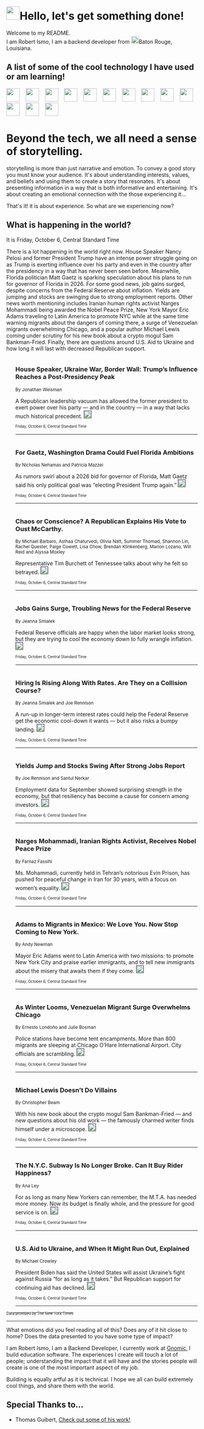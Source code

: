 <h1><img src="https://emojis.slackmojis.com/emojis/images/1643514375/3493/hot-coffee.gif?1643514375" width="35"/>Hello, let's get something done!</h1>

<p>Welcome to my README.<br/>
I am Robert Ismo, I am a backend developer from <img src="https://emojis.slackmojis.com/emojis/images/1638395689/50435/moulin_rouge.png?1638395689" width="20"/>Baton Rouge, Louisiana.</p>
<h2>A list of some of the cool technology I have used or am learning!</h2>
<p>
<img src="https://emojis.slackmojis.com/emojis/images/1643516091/21142/meow_bongotap.gif?1643516091" width="35" alt="">
<img src="https://img.shields.io/badge/Favorite%20Frontend%20Framework-SvelteKit-f83903" alt="">
<img src="https://img.shields.io/badge/Second%20Favorite-Vue-40b581" alt="">
<img src="https://img.shields.io/badge/Most%20Used%20Runtime-Nodejs-78b061" alt="">
<img src="https://emojis.slackmojis.com/emojis/images/1643517416/34482/fire.gif?1643517416" width="35" alt="">
<img src="https://img.shields.io/badge/Javascript%20But%20Better-Typescript-0078ca" alt="">
<img src="https://img.shields.io/badge/Favorite%20Language-Elixir-3e244d" alt="">
<img src="https://img.shields.io/badge/Containerize%20Everything-Docker-6ac9ef" alt="">
<img src="https://emojis.slackmojis.com/emojis/images/1643514596/5999/meow_party.gif?1643514596" width="35" alt="">
<img src="https://img.shields.io/badge/API%20Love%20Language-Graphql-de32a5" alt="">
<img src="https://img.shields.io/badge/Our%20Favorite%20Version%20Controller-Git-e94f33" alt="">
<img src="https://img.shields.io/badge/Favorite%20Database-Redis-d42d1d" alt="">
<img src="https://emojis.slackmojis.com/emojis/images/1643514559/5584/deployparrot.gif?1643514559" width="35" alt="">
<img src="https://img.shields.io/badge/Container%20Interstate-RabbitMQ-f66200" alt="">
<img src="https://img.shields.io/badge/Gotta%20Learn-Kubernetes-316adf" alt="">
<img src="https://img.shields.io/badge/Really%20Mature%20Now-WASM-654fef" alt="">
<img src="https://emojis.slackmojis.com/emojis/images/1666642497/61942/dance_vibe.gif?1666642497" width="35" alt="">
<img src="https://img.shields.io/badge/For%20My%20M1-ARM64-657d96" alt="">
<img src="https://img.shields.io/badge/Loving%20This%20So%20Much-TailwindCSS-17bcb5" alt="">
<img src="https://img.shields.io/badge/Cool%20Build%20Tool-Vite-f9cb24" alt="">
<img src="https://emojis.slackmojis.com/emojis/images/1669231376/62819/working-on-it.gif?1669231376" width="35" alt="">
<img src="https://img.shields.io/badge/Fun%20and%20Easy%20Database-MongoDB-5f8c49" alt="">
<img src="https://img.shields.io/badge/JS%20Life%20Support-NPM-c73737" alt="">
<img src="https://img.shields.io/badge/I%20Liked%20It-DynamoDB-0073b9" alt="">
<img src="https://emojis.slackmojis.com/emojis/images/1643514045/46/question.gif?1643514045" width="35" alt="">
<img src="https://img.shields.io/badge/cool-React-60d6f9" alt="">
<img src="https://img.shields.io/badge/Future%20Big%20Project-Lambda-f37e00" alt="">
<img src="https://img.shields.io/badge/NPM%20But%20Better-PNPM-f1aa07" alt="">
<img src="https://emojis.slackmojis.com/emojis/images/1643514943/9662/fbwow.gif?1643514943" width="35" alt="">
<img src="https://img.shields.io/badge/First%20Language-C-662079" alt="">
<img src="https://img.shields.io/badge/Where%20I%20Deploy%20Frontend-Vercel-000000" alt="">
<img src="https://img.shields.io/badge/Who%20Does%20not%20Want%20an%20App-Swift-f9492a" alt="">
<img src="https://emojis.slackmojis.com/emojis/images/1643514058/151/javascript.png?1643514058" width="35" alt="">
<img src="https://img.shields.io/badge/cool-Python-fbd542" alt="">
<img src="https://img.shields.io/badge/Favorite%20Something-Stripe-656cdc" alt="">
<img src="https://img.shields.io/badge/Of%20Course-HTML5-ed6327" alt="">
<img src="https://emojis.slackmojis.com/emojis/images/1660415405/60731/bomb.gif?1660415405" width="35" alt="">
<img src="https://img.shields.io/badge/hate-CSS-2964ec" alt="">
<img src="https://img.shields.io/badge/Learning-CircleCI-141215" alt="">
<img src="https://img.shields.io/badge/Learning-Rust-fbbb3b" alt="">
<img src="https://emojis.slackmojis.com/emojis/images/1660415397/60712/writing-hand.gif?1660415397" width="35" alt="">
<img src="https://img.shields.io/badge/Dev%20Browser%20of%20Choice-Firefox-cc4e26" alt="">
<img src="https://img.shields.io/badge/Recoverying%20From%20Windows-UNIX-1781e3" alt="">
<img src="https://img.shields.io/badge/LOVE-LogSeq-90c1c2" alt="">
<img src="https://emojis.slackmojis.com/emojis/images/1643514066/223/kirby.gif?1643514066" width="35" alt="">
<img src="https://img.shields.io/badge/Daily%20Driver-MacOS-e6e6e8" alt="">
<img src="https://img.shields.io/badge/Git%20Server-Github-000000" alt="">
<img src="https://img.shields.io/badge/enjoyable-EC2-f17428" alt="">
<img src="https://emojis.slackmojis.com/emojis/images/1643514239/2069/excited.gif?1643514239" width="35" alt="">
</p>
<h1>Beyond the tech, we all need a sense of storytelling.</h1>
<p>storytelling is more than just narrative and emotion. To convey a good story you must know your audience. It's about understanding interests, values, and beliefs and using them to create a story that resonates. It's about presenting information in a way that is both informative and entertaining. It's about creating an emotional connection with the those experiencing it...</p>
<p>That's it! it is about experience. So what are we experiencing now?</p>
<h2>What is happening in the world?</h2>
<p>It is Friday, October 6, Central Standard Time</p>
<p>
There is a lot happening in the world right now. House Speaker Nancy Pelosi and former President Trump have an intense power struggle going on as Trump is exerting influence over his party and even in the country after the presidency in a way that has never been seen before. Meanwhile, Florida politician Matt Gaetz is sparking speculation about his plans to run for governor of Florida in 2026. For some good news, job gains surged, despite concerns from the Federal Reserve about inflation. Yields are jumping and stocks are swinging due to strong employment reports. 
Other news worth mentioning includes Iranian human rights activist Narges Mohammadi being awarded the Nobel Peace Prize, New York Mayor Eric Adams traveling to Latin America to promote NYC while at the same time warning migrants about the dangers of coming there, a surge of Venezuelan migrants overwhelming Chicago, and a popular author Michael Lewis coming under scrutiny for his new book about a crypto mogul Sam Bankman-Fried. Finally, there are questions around U.S. Aid to Ukraine and how long it will last with decreased Republican support.</p>
<ol>
<img src="https://img.shields.io/badge/-us-blue" alt="">
<h3>House Speaker, Ukraine War, Border Wall: Trump’s Influence Reaches a Post-Presidency Peak</h3>
<sub>By Jonathan Weisman</sub>
<p>A Republican leadership vacuum has allowed the former president to exert power over his party — and in the country — in a way that lacks much historical precedent.  <a href=""><img src="https://developer.nytimes.com/files/poweredby_nytimes_30b.png?v=1583354208352" height="20"></a></p>
<sub><sub>Friday, October 6, Central Standard Time</sub></sub>
<hr/>
<img src="https://img.shields.io/badge/-us-blue" alt="">
<h3>For Gaetz, Washington Drama Could Fuel Florida Ambitions</h3>
<sub>By Nicholas Nehamas and Patricia Mazzei</sub>
<p>As rumors swirl about a 2026 bid for governor of Florida, Matt Gaetz said his only political goal was “electing President Trump again.”  <a href=""><img src="https://developer.nytimes.com/files/poweredby_nytimes_30b.png?v=1583354208352" height="20"></a></p>
<sub><sub>Friday, October 6, Central Standard Time</sub></sub>
<hr/>
<img src="https://img.shields.io/badge/-podcasts-blue" alt="">
<h3>Chaos or Conscience? A Republican Explains His Vote to Oust McCarthy.</h3>
<sub>By Michael Barbaro, Asthaa Chaturvedi, Olivia Natt, Summer Thomad, Shannon Lin, Rachel Quester, Paige Cowett, Lisa Chow, Brendan Klinkenberg, Marion Lozano, Will Reid and Alyssa Moxley</sub>
<p>Representative Tim Burchett of Tennessee talks about why he felt so betrayed.  <a href=""><img src="https://developer.nytimes.com/files/poweredby_nytimes_30b.png?v=1583354208352" height="20"></a></p>
<sub><sub>Friday, October 6, Central Standard Time</sub></sub>
<hr/>
<img src="https://img.shields.io/badge/-business-blue" alt="">
<h3>Jobs Gains Surge, Troubling News for the Federal Reserve</h3>
<sub>By Jeanna Smialek</sub>
<p>Federal Reserve officials are happy when the labor market looks strong, but they are trying to cool the economy down to fully wrangle inflation.  <a href=""><img src="https://developer.nytimes.com/files/poweredby_nytimes_30b.png?v=1583354208352" height="20"></a></p>
<sub><sub>Friday, October 6, Central Standard Time</sub></sub>
<hr/>
<img src="https://img.shields.io/badge/-business-blue" alt="">
<h3>Hiring Is Rising Along With Rates. Are They on a Collision Course?</h3>
<sub>By Jeanna Smialek and Joe Rennison</sub>
<p>A run-up in longer-term interest rates could help the Federal Reserve get the economic cool-down it wants — but it also risks a bumpy landing.  <a href=""><img src="https://developer.nytimes.com/files/poweredby_nytimes_30b.png?v=1583354208352" height="20"></a></p>
<sub><sub>Friday, October 6, Central Standard Time</sub></sub>
<hr/>
<img src="https://img.shields.io/badge/-business-blue" alt="">
<h3>Yields Jump and Stocks Swing After Strong Jobs Report</h3>
<sub>By Joe Rennison and Santul Nerkar</sub>
<p>Employment data for September showed surprising strength in the economy, but that resiliency has become a cause for concern among investors.  <a href=""><img src="https://developer.nytimes.com/files/poweredby_nytimes_30b.png?v=1583354208352" height="20"></a></p>
<sub><sub>Friday, October 6, Central Standard Time</sub></sub>
<hr/>
<img src="https://img.shields.io/badge/-world-blue" alt="">
<h3>Narges Mohammadi, Iranian Rights Activist, Receives Nobel Peace Prize</h3>
<sub>By Farnaz Fassihi</sub>
<p>Ms. Mohammadi, currently held in Tehran’s notorious Evin Prison, has pushed for peaceful change in Iran for 30 years, with a focus on women’s equality.  <a href=""><img src="https://developer.nytimes.com/files/poweredby_nytimes_30b.png?v=1583354208352" height="20"></a></p>
<sub><sub>Friday, October 6, Central Standard Time</sub></sub>
<hr/>
<img src="https://img.shields.io/badge/-nyregion-blue" alt="">
<h3>Adams to Migrants in Mexico: We Love You. Now Stop Coming to New York.</h3>
<sub>By Andy Newman</sub>
<p>Mayor Eric Adams went to Latin America with two missions: to promote New York City and praise earlier immigrants, and to tell new immigrants about the misery that awaits them if they come.  <a href=""><img src="https://developer.nytimes.com/files/poweredby_nytimes_30b.png?v=1583354208352" height="20"></a></p>
<sub><sub>Friday, October 6, Central Standard Time</sub></sub>
<hr/>
<img src="https://img.shields.io/badge/-us-blue" alt="">
<h3>As Winter Looms, Venezuelan Migrant Surge Overwhelms Chicago</h3>
<sub>By Ernesto Londoño and Julie Bosman</sub>
<p>Police stations have become tent encampments. More than 800 migrants are sleeping at Chicago O’Hare International Airport. City officials are scrambling.  <a href=""><img src="https://developer.nytimes.com/files/poweredby_nytimes_30b.png?v=1583354208352" height="20"></a></p>
<sub><sub>Friday, October 6, Central Standard Time</sub></sub>
<hr/>
<img src="https://img.shields.io/badge/-business-blue" alt="">
<h3>Michael Lewis Doesn’t Do Villains</h3>
<sub>By Christopher Beam</sub>
<p>With his new book about the crypto mogul Sam Bankman-Fried — and new questions about his old work — the famously charmed writer finds himself under a microscope.  <a href=""><img src="https://developer.nytimes.com/files/poweredby_nytimes_30b.png?v=1583354208352" height="20"></a></p>
<sub><sub>Friday, October 6, Central Standard Time</sub></sub>
<hr/>
<img src="https://img.shields.io/badge/-nyregion-blue" alt="">
<h3>The N.Y.C. Subway Is No Longer Broke. Can It Buy Rider Happiness?</h3>
<sub>By Ana Ley</sub>
<p>For as long as many New Yorkers can remember, the M.T.A. has needed more money. Now its budget is finally whole, and the pressure for good service is on.  <a href=""><img src="https://developer.nytimes.com/files/poweredby_nytimes_30b.png?v=1583354208352" height="20"></a></p>
<sub><sub>Friday, October 6, Central Standard Time</sub></sub>
<hr/>
<img src="https://img.shields.io/badge/-us-blue" alt="">
<h3>U.S. Aid to Ukraine, and When It Might Run Out, Explained</h3>
<sub>By Michael Crowley</sub>
<p>President Biden has said the United States will assist Ukraine’s fight against Russia “for as long as it takes.” But Republican support for continuing aid has declined.  <a href=""><img src="https://developer.nytimes.com/files/poweredby_nytimes_30b.png?v=1583354208352" height="20"></a></p>
<sub><sub>Friday, October 6, Central Standard Time</sub></sub>
<hr/>
</ol>
<a href="https://developer.nytimes.com"><sub><sub>Data provided by The New York Times</sub></sub></a>
<hr/>
<p>What emotions did you feel reading all of this? Does any of it hit close to home? Does the data presented to you have some type of impact?</p>
<p>I am Robert Ismo, I am a Backend Developer, I currently work at <a href="https://gnomic.education/">Gnomic</a>, I build education software. The experiences I create will touch a lot of people; understanding the impact that it will have and the stories people will create is one of the most important aspect of my job.</p>
<p>Building is equally artful as it is technical. I hope we all can build extremely cool things, and share them with the world.</p>
<h2>Special Thanks to...</h2>
<ul>
<li>Thomas Guibert, <a href="https://github.com/thmsgbrt/thmsgbrt">Check out some of his work!</a></li>
</ul>